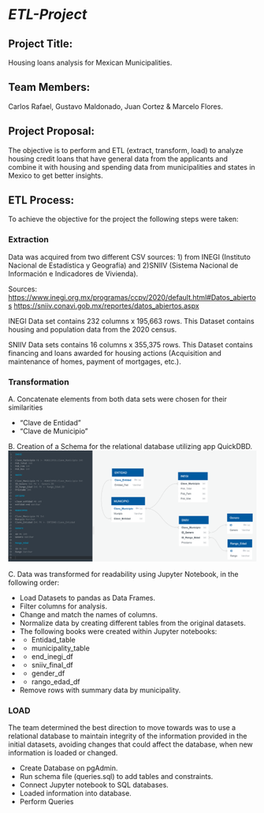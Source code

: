 # _ETL-Project_

## Project Title:

Housing loans analysis for Mexican Municipalities.

## Team Members: 

Carlos Rafael, Gustavo Maldonado, Juan Cortez & Marcelo Flores.

## Project Proposal: 

The objective is to perform and ETL (extract, transform, load) to analyze housing credit loans that have general data from the applicants and combine it with housing and spending data from municipalities and states in Mexico to get better insights. 

## ETL Process:
To achieve the objective for the project the following steps were taken:

### Extraction
Data was acquired from two different CSV sources: 1) from INEGI (Instituto Nacional de Estadística y Geografía) and 2)SNIIV (Sistema Nacional de Información e Indicadores de Vivienda).

Sources:
https://www.inegi.org.mx/programas/ccpv/2020/default.html#Datos_abiertos
https://sniiv.conavi.gob.mx/reportes/datos_abiertos.aspx

INEGI Data set contains 232 columns x 195,663 rows. This Dataset contains housing and population data from the 2020 census.

SNIIV Data sets contains 16 columns x 355,375 rows. This Dataset contains financing and loans awarded for housing actions (Acquisition and maintenance of homes, payment of mortgages, etc.).


### Transformation

A. Concatenate elements from both data sets were chosen for their similarities
- “Clave de Entidad”
- “Clave de Municipio”

B. Creation of a Schema for the relational database utilizing app QuickDBD.
![ERD.png](ERD.png)

C. Data was transformed for readability using Jupyter Notebook, in the following order:
- Load Datasets to pandas as Data Frames.
- Filter columns for analysis.
- Change and match the names of columns.
- Normalize data by creating different tables from the original datasets.
- The following books were created within Jupyter notebooks:
- - Entidad_table
- - municipality_table
- - end_inegi_df
- - sniiv_final_df
- - gender_df
- - rango_edad_df		
- Remove rows with summary data by municipality.

### LOAD

The team determined the best direction to move towards was to use a relational database to maintain integrity of the information provided in the initial datasets, avoiding changes that could affect the database, when new information is loaded or changed.

- Create Database on pgAdmin.
- Run schema file (queries.sql) to add tables and constraints.
- Connect Jupyter notebook to SQL databases.
- Loaded information into database.
- Perform Queries
